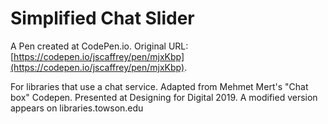 # Simplified Chat Slider
 A Pen created at CodePen.io. Original URL: [https://codepen.io/jscaffrey/pen/mjxKbp](https://codepen.io/jscaffrey/pen/mjxKbp).

 For libraries that use a chat service. Adapted from Mehmet Mert's "Chat box" Codepen. Presented at Designing for Digital 2019. A modified version appears on libraries.towson.edu
